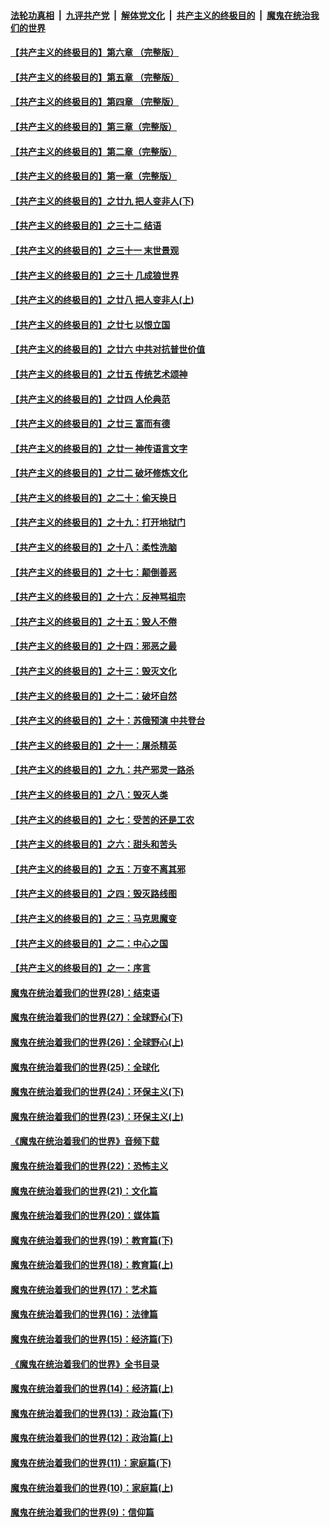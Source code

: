 

####  [法轮功真相](../../../../basic/blob/master/README.md?t=07091002) &nbsp;|&nbsp; [九评共产党](../../../../9ping.md/blob/master/README.md?t=07091002) &nbsp;|&nbsp; [解体党文化](../../../../jtdwh.md/blob/master/README.md?t=07091002)  &nbsp;|&nbsp; [共产主义的终极目的](../../../../gczydzjmd.md/blob/master/README.md?t=07091002) &nbsp;|&nbsp; [魔鬼在统治我们的世界](../../../../mgztzwmdsj.md/blob/master/README.md?t=07091002) 

#### [【共产主义的终极目的】第六章 （完整版）](../pages/nsc422/n11428913.md?t=07091002) 

#### [【共产主义的终极目的】第五章 （完整版）](../pages/nsc422/n11428912.md?t=07091002) 

#### [【共产主义的终极目的】第四章 （完整版）](../pages/nsc422/n11428907.md?t=07091002) 

#### [【共产主义的终极目的】第三章（完整版）](../pages/nsc422/n11428848.md?t=07091002) 

#### [【共产主义的终极目的】第二章（完整版）](../pages/nsc422/n11428831.md?t=07091002) 

#### [【共产主义的终极目的】第一章（完整版）](../pages/nsc422/n11417651.md?t=07091002) 

#### [【共产主义的终极目的】之廿九 把人变非人(下)](../pages/nsc422/n11344140.md?t=07091002) 

#### [【共产主义的终极目的】之三十二 结语](../pages/nsc422/n11360535.md?t=07091002) 

#### [【共产主义的终极目的】之三十一 末世景观](../pages/nsc422/n11351129.md?t=07091002) 

#### [【共产主义的终极目的】之三十 几成狼世界](../pages/nsc422/n11348280.md?t=07091002) 

#### [【共产主义的终极目的】之廿八 把人变非人(上)](../pages/nsc422/n11340492.md?t=07091002) 

#### [【共产主义的终极目的】之廿七 以恨立国](../pages/nsc422/n11336944.md?t=07091002) 

#### [【共产主义的终极目的】之廿六 中共对抗普世价值](../pages/nsc422/n11324785.md?t=07091002) 

#### [【共产主义的终极目的】之廿五 传统艺术颂神](../pages/nsc422/n11296396.md?t=07091002) 

#### [【共产主义的终极目的】之廿四 人伦典范](../pages/nsc422/n11296397.md?t=07091002) 

#### [【共产主义的终极目的】之廿三 富而有德](../pages/nsc422/n11283598.md?t=07091002) 

#### [【共产主义的终极目的】之廿一 神传语言文字](../pages/nsc422/n11263265.md?t=07091002) 

#### [【共产主义的终极目的】之廿二 破坏修炼文化](../pages/nsc422/n11245728.md?t=07091002) 

#### [【共产主义的终极目的】之二十：偷天换日](../pages/nsc422/n11238846.md?t=07091002) 

#### [【共产主义的终极目的】之十九：打开地狱门](../pages/nsc422/n11206376.md?t=07091002) 

#### [【共产主义的终极目的】之十八：柔性洗脑](../pages/nsc422/n11199994.md?t=07091002) 

#### [【共产主义的终极目的】之十七：颠倒善恶](../pages/nsc422/n11179782.md?t=07091002) 

#### [【共产主义的终极目的】之十六：反神骂祖宗](../pages/nsc422/n11166798.md?t=07091002) 

#### [【共产主义的终极目的】之十五：毁人不倦](../pages/nsc422/n11166792.md?t=07091002) 

#### [【共产主义的终极目的】之十四：邪恶之最](../pages/nsc422/n11150249.md?t=07091002) 

#### [【共产主义的终极目的】之十三：毁灭文化](../pages/nsc422/n11135227.md?t=07091002) 

#### [【共产主义的终极目的】之十二：破坏自然](../pages/nsc422/n11135214.md?t=07091002) 

#### [【共产主义的终极目的】之十：苏俄预演 中共登台](../pages/nsc422/n11118424.md?t=07091002) 

#### [【共产主义的终极目的】之十一：屠杀精英](../pages/nsc422/n11118442.md?t=07091002) 

#### [【共产主义的终极目的】之九：共产邪灵一路杀](../pages/nsc422/n11114139.md?t=07091002) 

#### [【共产主义的终极目的】之八：毁灭人类](../pages/nsc422/n11108503.md?t=07091002) 

#### [【共产主义的终极目的】之七：受苦的还是工农](../pages/nsc422/n11101809.md?t=07091002) 

#### [【共产主义的终极目的】之六：甜头和苦头](../pages/nsc422/n11096971.md?t=07091002) 

#### [【共产主义的终极目的】之五：万变不离其邪](../pages/nsc422/n11091285.md?t=07091002) 

#### [【共产主义的终极目的】之四：毁灭路线图](../pages/nsc422/n11086284.md?t=07091002) 

#### [【共产主义的终极目的】之三：马克思魔变](../pages/nsc422/n11061941.md?t=07091002) 

#### [【共产主义的终极目的】之二：中心之国](../pages/nsc422/n11047728.md?t=07091002) 

#### [【共产主义的终极目的】之一：序言](../pages/nsc422/n11086077.md?t=07091002) 

#### [魔鬼在统治着我们的世界(28)：结束语](../pages/nsc422/n10936246.md?t=07091002) 

#### [魔鬼在统治着我们的世界(27)：全球野心(下)](../pages/nsc422/n10928319.md?t=07091002) 

#### [魔鬼在统治着我们的世界(26)：全球野心(上)](../pages/nsc422/n10900318.md?t=07091002) 

#### [魔鬼在统治着我们的世界(25)：全球化](../pages/nsc422/n10788205.md?t=07091002) 

#### [魔鬼在统治着我们的世界(24)：环保主义(下)](../pages/nsc422/n10695307.md?t=07091002) 

#### [魔鬼在统治着我们的世界(23)：环保主义(上)](../pages/nsc422/n10688613.md?t=07091002) 

#### [《魔鬼在统治着我们的世界》音频下载](../pages/nsc422/n10635553.md?t=07091002) 

#### [魔鬼在统治着我们的世界(22)：恐怖主义](../pages/nsc422/n10614727.md?t=07091002) 

#### [魔鬼在统治着我们的世界(21)：文化篇](../pages/nsc422/n10597706.md?t=07091002) 

#### [魔鬼在统治着我们的世界(20)：媒体篇](../pages/nsc422/n10586579.md?t=07091002) 

#### [魔鬼在统治着我们的世界(19)：教育篇(下)](../pages/nsc422/n10564808.md?t=07091002) 

#### [魔鬼在统治着我们的世界(18)：教育篇(上)](../pages/nsc422/n10526970.md?t=07091002) 

#### [魔鬼在统治着我们的世界(17)：艺术篇](../pages/nsc422/n10499093.md?t=07091002) 

#### [魔鬼在统治着我们的世界(16)：法律篇](../pages/nsc422/n10485969.md?t=07091002) 

#### [魔鬼在统治着我们的世界(15)：经济篇(下)](../pages/nsc422/n10469975.md?t=07091002) 

#### [《魔鬼在统治着我们的世界》全书目录](../pages/nsc422/n10464261.md?t=07091002) 

#### [魔鬼在统治着我们的世界(14)：经济篇(上)](../pages/nsc422/n10457370.md?t=07091002) 

#### [魔鬼在统治着我们的世界(13)：政治篇(下)](../pages/nsc422/n10448270.md?t=07091002) 

#### [魔鬼在统治着我们的世界(12)：政治篇(上)](../pages/nsc422/n10444576.md?t=07091002) 

#### [魔鬼在统治着我们的世界(11)：家庭篇(下)](../pages/nsc422/n10440961.md?t=07091002) 

#### [魔鬼在统治着我们的世界(10)：家庭篇(上)](../pages/nsc422/n10435448.md?t=07091002) 

#### [魔鬼在统治着我们的世界(9)：信仰篇](../pages/nsc422/n10432159.md?t=07091002) 

